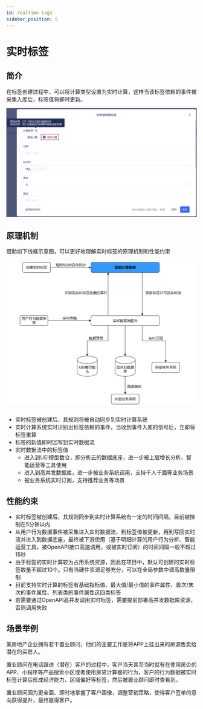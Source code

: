 ```yaml
---
id: realtime-tags
sidebar_position: 5
---
```


# 实时标签

## 简介[](#jian-jie)


在标签创建过程中，可以将计算类型设置为实时计算，这样当该标签依赖的事件被采集入库后，标签值将即时更新。

![picture 1](/img/94ec6e5697036ccd4289734885ab0c7366b5d8c21ab5305f6f609b3318b2be2e_pic_1683731705750_2023-05-10.png)  

## 原理机制[](#yueshu)

借助如下线框示意图，可以更好地理解实时标签的原理机制和性能约束

![picture 4](/img/3df4029f9c83e40d5e157be0e6b069657ce0773d12b086441289183d1e9be336_pic_1683738385310_2023-05-11.png)  


- 实时标签被创建后，其规则将被自动同步到实时计算系统
- 实时计算系统实时识别出标签依赖的事件，当收到事件入库的信号后，立即将标签重算
- 标签的新值即时回写到实时数据流
- 实时数据流中的标签值
    - 进入到UEI模型数仓，即分析云的数据底座，进一步被上层增长分析、智能运营等工具使用
    - 进入到高并发数据库，进一步被业务系统调用，支持千人千面等业务场景
    - 被业务系统实时订阅，支持推荐业务等场景

## 性能约束[](#changjing)
- 实时标签被创建后，其规则同步到实时计算系统有一定的时间间隔，目前被控制在5分钟以内
- 从用户行为数据事件被采集进入实时数据流，到标签值被更新，再到写回实时流并进入到数据底座，最终被下游使用（基于明细计算的用户行为分析、智能运营工具，被OpenAPI接口高速调用，或被实时订阅）的时间间隔一般不超过15秒
- 由于标签的实时计算较为占用系统资源，因此在项目中，默认可创建的实时标签数量不超过10个。只有当硬件资源足够充分，可以在全局参数中调高数量限制
- 目前支持实时计算的标签有基础指标值、最大值/最小值的事件属性、首次/末次的事件属性、列表类的事件属性这四类标签
- 若需要通过OpenAPI高并发调用实时标签，需要提前部署高并发数据库资源，否则调用失败


## 场景举例[](#changjing)

某房地产企业拥有若干置业顾问，他们的主要工作是将APP上挂出来的房源售卖给潜在的买房人。

置业顾问在电话跟进（潜在）客户的过程中，客户当天甚至当时就有在使用房企的APP、小程序等产品搜索小区或者使用房贷计算器的行为，客户的行为数据被实时标签计算后形成经济能力、区域偏好等标签，然后被置业顾问即时查看到。

置业顾问因为更全面、即时地掌握了客户画像，调整营销策略，使得客户签单的意向获得提升，最终赢得客户。


